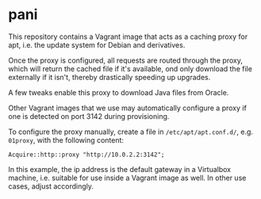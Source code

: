 # pani
This repository contains a Vagrant image that acts as a caching proxy for apt, i.e. the update system for Debian and derivatives.

Once the proxy is configured, all requests are routed through the proxy, which will return the cached file if it's available, 
ond only download the file externally if it isn't, thereby drastically speeding up upgrades.

A few tweaks enable this proxy to download Java files from Oracle.

Other Vagrant images that we use may automatically configure a proxy if one is detected on port 3142 during provisioning.

To configure the proxy manually, create a file in `/etc/apt/apt.conf.d/`, e.g. `01proxy`, with the following content:

    Acquire::http::proxy "http://10.0.2.2:3142";

In this example, the ip address is the default gateway in a Virtualbox machine, i.e. suitable for use inside a Vagrant image as well.
In other use cases, adjust accordingly.
